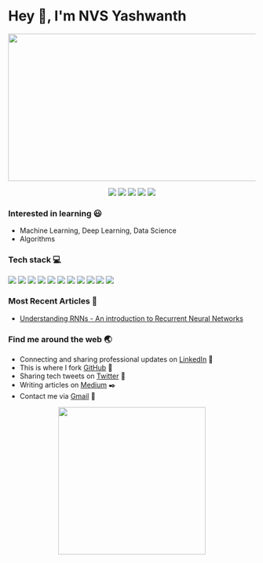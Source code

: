 # Hey :wave:, I'm NVS Yashwanth
<p align='center'>
  <img height=300 width=1000 src='https://images.unsplash.com/photo-1548438294-1ad5d5f4f063?ixlib=rb-1.2.1&ixid=eyJhcHBfaWQiOjEyMDd9&auto=format&fit=crop&w=1352&q=80'>
</p>


<p align='center'>
  <a href='https://www.linkedin.com/in/nvsyashwanth/'><img src='https://github.com/NvsYashwanth/NvsYashwanth/blob/master/assets/icons8-linkedin-48.png'></a>
  <a href='https://github.com/NvsYashwanth'><img src='https://github.com/NvsYashwanth/NvsYashwanth/blob/master/assets/icons8-github-48.png'></a>
  <a href='https://twitter.com/YashwanthNvs'><img src='https://github.com/NvsYashwanth/NvsYashwanth/blob/master/assets/icons8-twitter-48.png'></a>
  <a href='https://medium.com/@nvsyashwanth'><img src='https://github.com/NvsYashwanth/NvsYashwanth/blob/master/assets/icons8-medium-new-48.png'></a>
  <a href='mailto:nvsyashwanth338@gmail.com'><img src='https://github.com/NvsYashwanth/NvsYashwanth/blob/master/assets/icons8-gmail-48.png'></a>
</p>



### Interested in learning :smiley:
- Machine Learning, Deep Learning, Data Science
- Algorithms

### Tech stack :computer:
![](https://badgen.net/badge/Code/Python/blue?icon=https://simpleicons.org/icons/python.svg&labelColor=cyan&label)
![](https://badgen.net/badge/Code/C++/blue?icon=https://simpleicons.org/icons/cplusplus.svg&labelColor=cyan&label)
![](https://badgen.net/badge/Library/Pytorch/blue?icon=https://simpleicons.org/icons/pytorch.svg&labelColor=cyan&label)
![](https://badgen.net/badge/Library/ScikitLearn/blue?icon=https://upload.wikimedia.org/wikipedia/commons/0/05/Scikit_learn_logo_small.svg&labelColor=cyan&label)
![](https://badgen.net/badge/Tools/pandas/blue?icon=https://simpleicons.org/icons/pandas.svg&labelColor=cyan&label)
![](https://badgen.net/badge/Tools/numpy/blue?icon=https://upload.wikimedia.org/wikipedia/commons/1/1a/NumPy_logo.svg&labelColor=cyan&label)
![](https://badgen.net/badge/Tools/matplotlib/blue?icon=https://upload.wikimedia.org/wikipedia/en/5/56/Matplotlib_logo.svg&labelColor=cyan&label)
![](https://badgen.net/badge/Tools/git/blue?icon=https://simpleicons.org/icons/git.svg&labelColor=cyan&label)
![](https://badgen.net/badge/Tools/GitHub/blue?icon=github&labelColor=cyan&label)
![](https://badgen.net/badge/Editor/VSCode/blue?icon=https://simpleicons.org/icons/visualstudiocode.svg&labelColor=cyan&label)
![](https://badgen.net/badge/Tools/AdobeXD/blue?icon=https://simpleicons.org/icons/adobexd.svg&labelColor=cyan&label)



### Most Recent Articles :page_with_curl:
- [Understanding RNNs - An introduction to Recurrent Neural Networks](https://medium.com/@nvsyashwanth/understanding-rnns-652b7d77500e)



### Find me around the web :earth_asia:
- Connecting and sharing professional updates on [LinkedIn](https://www.linkedin.com/in/nvsyashwanth/) 💼 
- This is where I fork [GitHub](https://www.github.com/NvsYashwanth)  :fork_and_knife:
- Sharing tech tweets on [Twitter](https://twitter.com/YashwanthNvs) 🐤 
- Writing articles on [Medium](https://medium.com/@nvsyashwanth) :black_nib:
- Contact me via [Gmail](mailto:nvsyashwanth338@gmail.com) 💌 



<p align='center'>
  <img height=300 src='https://github.com/NvsYashwanth/NvsYashwanth/blob/master/assets/GitHub%20banner%201.png'>
</p>

